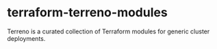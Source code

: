 # terraform-terreno-modules
Terreno is a curated collection of Terraform modules for generic cluster deployments.
